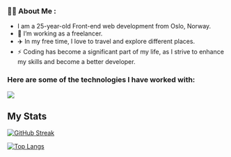
### :man_technologist: About Me :
- I am a 25-year-old Front-end web development from Oslo, Norway.
- :telescope: I’m working as a freelancer.
- :airplane: In my free time, I love to travel and explore different places.
- :zap: Coding has become a significant part of my life, as I strive to enhance my skills and become a better developer.
### Here are some of the technologies I have worked with:
<div>
    <img src="https://skillicons.dev/icons?i=git,html,css,sass,js,react,nextjs,ts,bootstrap,tailwind,wordpress,netlify,jest,figma,postman"/>
</div>

## My Stats

  [![GitHub Streak](http://github-readme-streak-stats.herokuapp.com?user=Allawi465)](https://git.io/streak-stats)

  [![Top Langs](https://github-readme-stats.vercel.app/api/top-langs/?username=Allawi465&layout=compact&)](https://github.com/anuraghazra/github-readme-stats)

